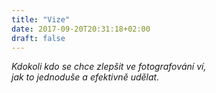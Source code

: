 ```yaml
---
title: "Vize"
date: 2017-09-20T20:31:18+02:00
draft: false
---
```


*Kdokoli kdo se chce zlepšit ve fotografování ví,*<br/>*jak to jednoduše a efektivně udělat.*